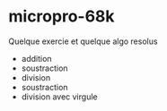 # micropro-68k
Quelque exercie et quelque algo resolus

+ addition 
+ soustraction
+ division 
+ soustraction
+ division avec virgule
